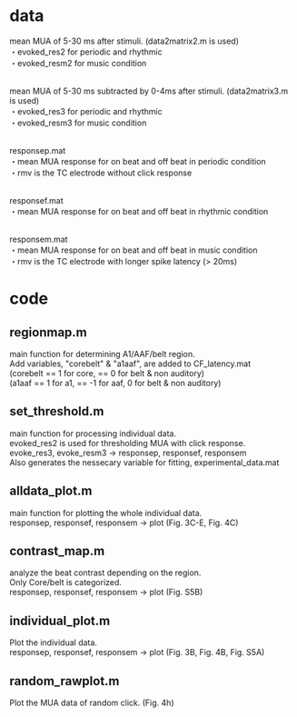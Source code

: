 
# data

mean MUA of 5-30 ms after stimuli. (data2matrix2.m is used)
<br>・evoked_res2 for periodic and rhythmic 
<br>・evoked_resm2 for music condition

<br>mean MUA of 5-30 ms subtracted by 0-4ms after stimuli. (data2matrix3.m is used)
<br>・evoked_res3 for periodic and rhythmic 
<br>・evoked_resm3 for music condition

<br>responsep.mat
<br>・mean MUA response for on beat and off beat in periodic condition
<br>・rmv is the TC electrode without click response

<br>responsef.mat
<br>・mean MUA response for on beat and off beat in rhythmic condition

<br>responsem.mat
<br>・mean MUA response for on beat and off beat in music condition
<br>・rmv is the TC electrode with longer spike latency (> 20ms)


# code

## regionmap.m

main function for determining A1/AAF/belt region.
<br>Add variables, "corebelt" & "a1aaf", are added to CF_latency.mat
<br>(corebelt == 1 for core, == 0 for belt & non auditory)
<br>(a1aaf == 1 for a1, == -1 for aaf, 0 for belt & non auditory)

## set_threshold.m 

main function for processing individual data.
<br>evoked_res2 is used for thresholding MUA with click response.
<br>evoke_res3, evoke_resm3 -> responsep, responsef, responsem
<br>Also generates the nessecary variable for fitting, experimental_data.mat

## alldata_plot.m

main function for plotting the whole individual data.
<br>responsep, responsef, responsem -> plot (Fig. 3C-E, Fig. 4C)

## contrast_map.m

analyze the beat contrast depending on the region.
<br>Only Core/belt is categorized. 
<br>responsep, responsef, responsem -> plot (Fig. S5B)

## individual_plot.m

Plot the individual data.
<br>responsep, responsef, responsem -> plot (Fig. 3B, Fig. 4B, Fig. S5A)

## random_rawplot.m

Plot the MUA data of random click. (Fig. 4h)


